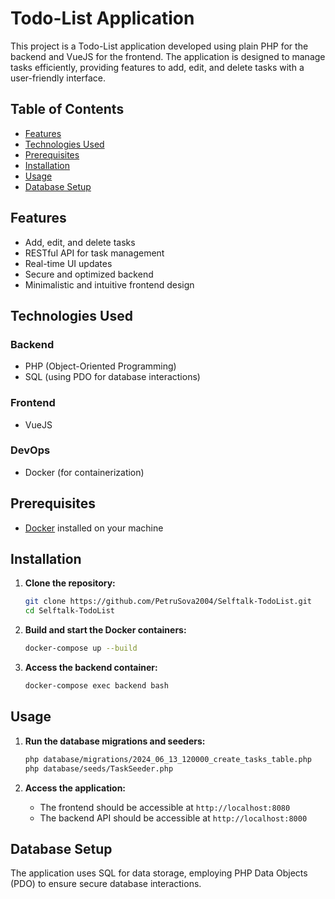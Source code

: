 # Todo-List Application

This project is a Todo-List application developed using plain PHP for the backend and VueJS for the frontend. The application is designed to manage tasks efficiently, providing features to add, edit, and delete tasks with a user-friendly interface.

## Table of Contents

- [Features](#features)
- [Technologies Used](#technologies-used)
- [Prerequisites](#prerequisites)
- [Installation](#installation)
- [Usage](#usage)
- [Database Setup](#database-setup)


## Features

- Add, edit, and delete tasks
- RESTful API for task management
- Real-time UI updates
- Secure and optimized backend
- Minimalistic and intuitive frontend design

## Technologies Used

### Backend
- PHP (Object-Oriented Programming)
- SQL (using PDO for database interactions)

### Frontend
- VueJS

### DevOps
- Docker (for containerization)

## Prerequisites

- [Docker](https://www.docker.com/get-started) installed on your machine

## Installation

1. **Clone the repository:**
    ```bash
    git clone https://github.com/PetruSova2004/Selftalk-TodoList.git
    cd Selftalk-TodoList
    ```

2. **Build and start the Docker containers:**
    ```bash
    docker-compose up --build
    ```

3. **Access the backend container:**
    ```bash
    docker-compose exec backend bash
    ```

## Usage

1. **Run the database migrations and seeders:**
    ```bash
    php database/migrations/2024_06_13_120000_create_tasks_table.php
    php database/seeds/TaskSeeder.php
    ```

2. **Access the application:**
    - The frontend should be accessible at `http://localhost:8080`
    - The backend API should be accessible at `http://localhost:8000`

## Database Setup

The application uses SQL for data storage, employing PHP Data Objects (PDO) to ensure secure database interactions.
